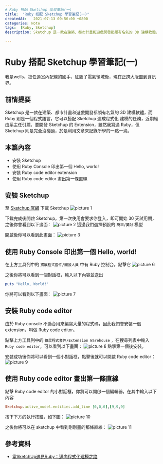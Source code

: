 ```yaml
---
# Ruby 搭配 Sketchup 學習筆記(一)
title:  "Ruby 搭配 Sketchup 學習筆記(一)"
createdAt:   2021-07-13 09:50:00 +0800
categories: Note
tags:  [Ruby, Sketchup]
description: Sketchup 是一款在建築、都市計畫和遊戲開發都頗有名氣的 3D 建模軟體，而 Ruby 則是一個程式語言，它可以搭配 Sketchup 達成程式化 建模的任務，近期經由系主任引薦，要開發 Sketchup 的 Extension，雖然我寫過 Ruby，但 Sketchup 則是完全沒碰過，於是利用文章來記錄所學的一點一滴。本篇內容 1. 安裝 Sketchup 2. 使用 Ruby Console 印出第一個 Hello, world! 3. 安裝 Ruby code editor extension 4. 使用 Ruby code editor 畫出第一條直線

---
```

# Ruby 搭配 Sketchup 學習筆記(一)

我是wells，擔任過室內配線的國手，征服了電氣領域後，現在正跨大版圖到資訊界。
## 前情提要
Sketchup 是一款在建築、都市計畫和遊戲開發都頗有名氣的 3D 建模軟體，而 Ruby 則是一個程式語言，它可以搭配 Sketchup 達成程式化 建模的任務，近期經由系主任引薦，要開發 Sketchup 的 Extension，雖然我寫過 Ruby，但 Sketchup 則是完全沒碰過，於是利用文章來記錄所學的一點一滴。

## 本篇內容
- 安裝 Sketchup
- 使用 Ruby Console 印出第一個 Hello, world!
- 安裝 Ruby code editor extension
- 使用 Ruby code editor 畫出第一條直線

## 安裝 Sketchup
至 [Sketchup 官網](https://www.sketchup.com/zh-TW/try-sketchup) 下載 Sketchup
![picture 1](2021-07-13-Ruby搭配Sketchup學習筆記-ddab56e94a754e47b63c57d5844d6ee16a075cfcf2ef089afff5fefabf09e623.png)

下載完成後開啟 Sketchup，第一次使用會要求你登入，即可開始 30 天試用期，之後你會看到以下畫面：
![picture 2](2021-07-13-Ruby搭配Sketchup學習筆記-3c7612b7a08cfc2138fec51a7811cedc3e1f479c4b21bdffcc455848b14b4755.png)
這邊我們選擇預設的 `簡單/英吋` 模型

開啟後你可以看到此畫面：
![picture 3](2021-07-13-Ruby搭配Sketchup學習筆記-a256919ad900008167ddc792d34c5d2d5855d093524b1bd6ec917ecb1b24d6bc.png)

## 使用 Ruby Console 印出第一個 Hello, world!
在上方工具列中的 `擴展程式套件/開發人員` 中有 Ruby 控制台，點擊它
![picture 6](2021-07-13-Ruby搭配Sketchup學習筆記-da90a28597e4fe7254230b8a83ce0a1116b1193851b2cab1b8e367d54d67a5b4.png)

之後你將可以看到一個對話框，輸入以下內容並送出
```ruby
puts "Hello, World!"
```
你將可以看到以下畫面：
![picture 7](2021-07-13-Ruby搭配Sketchup學習筆記-8c23915bf8d8decbbb43f2cbdde3e887ae40fcb8e6c421292299d429a3aec02f.png)

## 安裝 Ruby code editor
由於 Ruby console 不適合用來編寫大量的程式碼，因此我們會安裝一個 extension，叫做 Ruby code editor。

點擊上方工具列中的 `擴展程式套件/Extension Warehouse` ，在搜尋列表中輸入 `Ruby code editor`，可以看到以下畫面：
![picture 8](2021-07-13-Ruby搭配Sketchup學習筆記-ec673e326bdfed81faa089104fb51c2594ac7bfd62bb16f148f65aa9d81cd88c.png)
點擊第一個後安裝。

安裝成功後你將可以看到一個小對話框，點擊後就可以開啟 Ruby code editor：
![picture 9](2021-07-13-Ruby搭配Sketchup學習筆記-8656ae86cbd3b1f59f9b41c0f76498bbe4e35fe20ae9d5e1e3808d5915ecd1ea.png)


## 使用 Ruby code editor 畫出第一條直線
點擊 Ruby code editor 的小對話框，你將可以開啟一個編輯器，在其中輸入以下內容
```ruby
Sketchup.active_model.entities.add_line [0,0,0],[9,9,9]
```
按下下方的執行按鈕，如下圖：
![picture 10](2021-07-13-Ruby搭配Sketchup學習筆記-164e01596587f60809ffcc6495c5df6b32f4209d25c10c2fdc3efecdde939f57.png)

之後你將可以在 sketchup 中看到剛剛畫的那條直線：
![picture 11](2021-07-13-Ruby搭配Sketchup學習筆記-2683a2613fc163479426cdde4f3065c058342b48845327a637f85b78d4214b46.png)

## 參考資料
- [當SketchUp遇見Ruby：邁向程式化建模之路](https://www.books.com.tw/products/0010683532)


